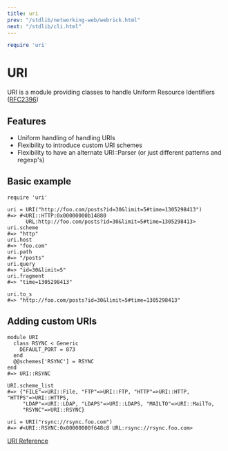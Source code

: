 ```yaml
---
title: uri
prev: "/stdlib/networking-web/webrick.html"
next: "/stdlib/cli.html"
---
```



```ruby
require 'uri'
```

# URI

URI is a module providing classes to handle Uniform Resource Identifiers
([RFC2396](http://tools.ietf.org/html/rfc2396))

## Features

* Uniform handling of handling URIs
* Flexibility to introduce custom URI schemes
* Flexibility to have an alternate URI::Parser (or just different
  patterns and regexp's)

## Basic example


```
require 'uri'

uri = URI("http://foo.com/posts?id=30&limit=5#time=1305298413")
#=> #<URI::HTTP:0x00000000b14880
      URL:http://foo.com/posts?id=30&limit=5#time=1305298413>
uri.scheme
#=> "http"
uri.host
#=> "foo.com"
uri.path
#=> "/posts"
uri.query
#=> "id=30&limit=5"
uri.fragment
#=> "time=1305298413"

uri.to_s
#=> "http://foo.com/posts?id=30&limit=5#time=1305298413"
```

## Adding custom URIs


```
module URI
  class RSYNC < Generic
    DEFAULT_PORT = 873
  end
  @@schemes['RSYNC'] = RSYNC
end
#=> URI::RSYNC

URI.scheme_list
#=> {"FILE"=>URI::File, "FTP"=>URI::FTP, "HTTP"=>URI::HTTP, "HTTPS"=>URI::HTTPS,
     "LDAP"=>URI::LDAP, "LDAPS"=>URI::LDAPS, "MAILTO"=>URI::MailTo,
     "RSYNC"=>URI::RSYNC}

uri = URI("rsync://rsync.foo.com")
#=> #<URI::RSYNC:0x00000000f648c8 URL:rsync://rsync.foo.com>
```

[URI
Reference](https://ruby-doc.org/stdlib-2.5.0/libdoc/uri/rdoc/URI.html)


